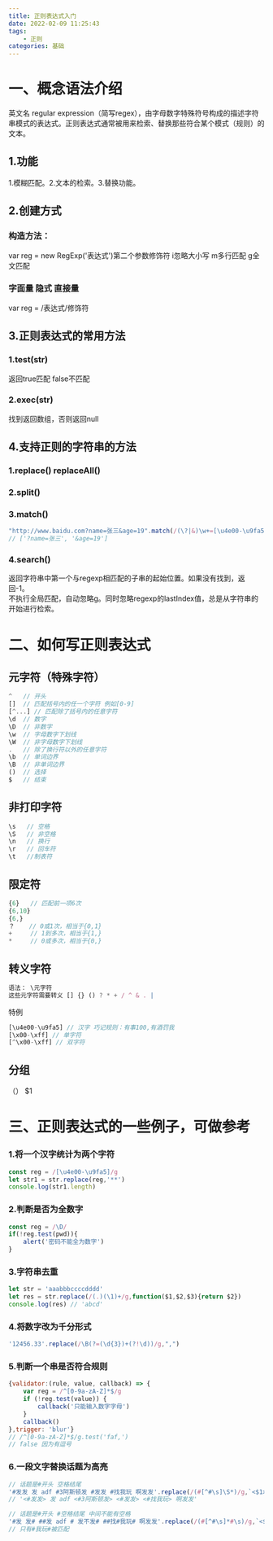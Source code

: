 ```yaml
---
title: 正则表达式入门
date: 2022-02-09 11:25:43
tags:
    - 正则
categories: 基础
---
```



# 一、概念语法介绍
英文名 regular expression（简写regex），由字母数字特殊符号构成的描述字符串模式的表达式。正则表达式通常被用来检索、替换那些符合某个模式（规则）的文本。

## 1.功能
1.模糊匹配。2.文本的检索。3.替换功能。

## 2.创建方式
### 构造方法：
var reg = new RegExp('表达式')第二个参数修饰符 i忽略大小写 m多行匹配 g全文匹配
### 字面量 隐式 直接量
var reg = /表达式/修饰符

## 3.正则表达式的常用方法
### 1.test(str)
返回true匹配 false不匹配
### 2.exec(str)
找到返回数组，否则返回null

## 4.支持正则的字符串的方法
### 1.replace() replaceAll()
### 2.split()
### 3.match()
```js
"http://www.baidu.com?name=张三&age=19".match(/(\?|&)\w+=[\u4e00-\u9fa5\w#]+/g)
// ['?name=张三', '&age=19']
```
### 4.search()
返回字符串中第一个与regexp相匹配的子串的起始位置。如果没有找到，返回-1。<br>
不执行全局匹配，自动忽略g。同时忽略regexp的lastIndex值，总是从字符串的开始进行检索。

# 二、如何写正则表达式
## 元字符（特殊字符）
```js
^   // 开头
[]  // 匹配括号内的任一个字符 例如[0-9]
[^...] // 匹配除了括号内的任意字符
\d  // 数字
\D  // 非数字
\w  // 字母数字下划线
\W  // 非字母数字下划线
.   // 除了换行符以外的任意字符
\b  // 单词边界
\B  // 非单词边界
()  // 选择
$   // 结束
```

## 非打印字符
```js
\s   // 空格
\S   // 非空格
\n   // 换行
\r   // 回车符
\t   //制表符
```

## 限定符
```js
{6}   // 匹配前一项6次
{6,10}
{6,}
？    // 0或1次，相当于{0,1}
+     // 1到多次，相当于{1,}
*     // 0或多次，相当于{0,}
```
## 转义字符
```js
语法： \元字符
这些元字符需要转义 [] {} () ? * + / ^ & . | 
```

特例
```js
[\u4e00-\u9fa5] // 汉字 巧记规则：有事100,有酒罚我
[\x00-\xff] // 单字符
[^\x00-\xff] // 双字符
```

## 分组
（） $1

# 三、正则表达式的一些例子，可做参考
### 1.将一个汉字统计为两个字符
```js
const reg = /[\u4e00-\u9fa5]/g
let str1 = str.replace(reg,'**')
console.log(str1.length)
```
### 2.判断是否为全数字
```js
const reg = /\D/
if(!reg.test(pwd)){
    alert('密码不能全为数字')
}
```
### 3.字符串去重
```js
let str = 'aaabbbccccdddd'
let res = str.replace(/(.)(\1)+/g,function($1,$2,$3){return $2})
console.log(res) // 'abcd'
```
### 4.将数字改为千分形式
```javaScript
'12456.33'.replace(/\B(?=(\d{3})+(?!\d))/g,",")
```
### 5.判断一个串是否符合规则
```javaScript
{validator:(rule, value, callback) => {
    var reg = /^[0-9a-zA-Z]*$/g
    if (!reg.test(value)) {
        callback('只能输入数字字母')
    }
    callback()
},trigger: 'blur'}
// /^[0-9a-zA-Z]*$/g.test('faf,')
// false 因为有逗号
```
### 6.一段文字替换话题为高亮
```js
// 话题是#开头 空格结尾
'#发发 发 adf #3阿斯顿发 #发发 #找我玩 啊发发'.replace(/(#[^#\s]\S*)/g,`<$1>`)
// '<#发发> 发 adf <#3阿斯顿发> <#发发> <#找我玩> 啊发发'

// 话题是#开头 #空格结尾 中间不能有空格
'#发 发# ##发 adf # 发不发# ##找#我玩# 啊发发'.replace(/(#[^#\s]*#\s)/g,`<$1>`)
// 只有#我玩#被匹配
```
